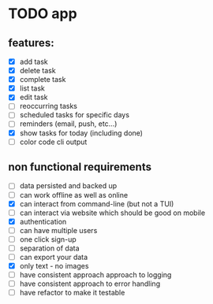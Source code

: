 # TODO app

## features:

- [x] add task
- [x] delete task
- [x] complete task
- [x] list task
- [x] edit task
- [ ] reoccurring tasks
- [ ] scheduled tasks for specific days
- [ ] reminders (email, push, etc...)
- [x] show tasks for today (including done)
- [ ] color code cli output

## non functional requirements

- [ ] data persisted and backed up
- [ ] can work offline as well as online
- [x] can interact from command-line (but not a TUI)
- [ ] can interact via website which should be good on mobile
- [x] authentication
- [ ] can have multiple users
- [ ] one click sign-up
- [ ] separation of data
- [ ] can export your data
- [x] only text - no images
- [ ] have consistent approach approach to logging
- [ ] have consistent approach to error handling
- [ ] have refactor to make it testable
